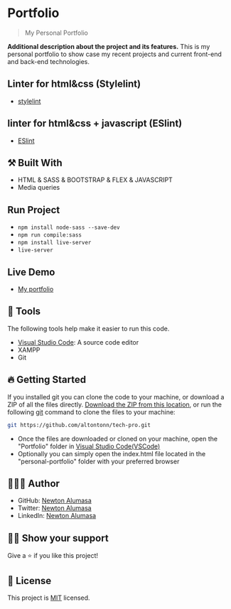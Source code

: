 

# Portfolio

> My Personal Portfolio

**Additional description about the project and its features.**
This is my personal portfolio to show case my recent projects and current front-end and back-end technologies.

## Linter for html&css (Stylelint)
- [stylelint](https://github.com/microverseinc/linters-config/tree/master/html-css)

## linter for html&css + javascript (ESlint)
- [ESlint](https://github.com/microverseinc/linters-config/tree/master/html-css-js)

## ⚒️ Built With

- HTML & SASS & BOOTSTRAP & FLEX & JAVASCRIPT
- Media queries

## Run Project

- `npm install node-sass --save-dev`
- `npm run compile:sass`
- `npm install live-server`
- `live-server`

## Live Demo
- [My portfolio](https://altontonn.github.io/tech-pro/)

## 🧰 Tools

The following tools help make it easier to run this code.

- [Visual Studio Code](https://code.visualstudio.com/): A source code editor
- XAMPP
- Git

## 🔥 Getting Started

If you installed git you can clone the code to your machine, or download a ZIP of all the files directly.
[Download the ZIP from this location](https://github.com/altontonn/tech-pro/archive/refs/heads/main.zip), or run the following [git](https://git-scm.com/downloads) command to clone the files to your machine:

```bash
git https://github.com/altontonn/tech-pro.git
```

- Once the files are downloaded or cloned on your machine, open the "Portfolio" folder in [Visual Studio Code(VSCode)](https://code.visualstudio.com/)
- Optionally you can simply open the index.html file located in the "personal-portfolio" folder with your preferred browser

## 🙎🏾‍♂️ Author

- GitHub: [Newton Alumasa](https://github.com/altontonn)
- Twitter: [Newton Alumasa](https://twitter.com/AlumasaNewton)
- LinkedIn: [Newton Alumasa](https://linkedin.com/in/NewtonAlumasa)

## 👊🏾 Show your support

Give a ⭐️ if you like this project!

## 📝 License

This project is [MIT](./LICENSE) licensed.
